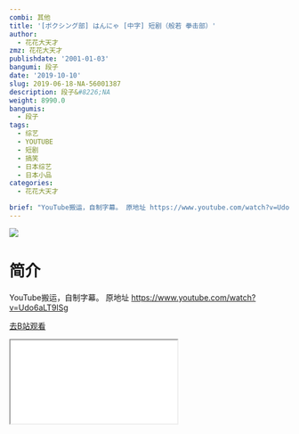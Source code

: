```yaml
---
combi: 其他
title: '[ボクシング部] はんにゃ [中字] 短剧（般若 拳击部）'
author:
  - 花花大天才
zmz: 花花大天才
publishdate: '2001-01-03'
bangumi: 段子
date: '2019-10-10'
slug: 2019-06-18-NA-56001387
description: 段子&#8226;NA
weight: 8990.0
bangumis:
  - 段子
tags:
  - 综艺
  - YOUTUBE
  - 短剧
  - 搞笑
  - 日本综艺
  - 日本小品
categories:
  - 花花大天才

brief: "YouTube搬运，自制字幕。 原地址 https://www.youtube.com/watch?v=Udo6aLT9lSg"
---
```

![](https://raw.githubusercontent.com/tcgriffith/owaraisite/master/static/tmpimg/b337d2525b458631a27f22805c21124637415a31.jpg.480.jpg)
# 简介  
YouTube搬运，自制字幕。
原地址  https://www.youtube.com/watch?v=Udo6aLT9lSg  

[去B站观看](https://www.bilibili.com/video/av56001387/)
<div class ="resp-container"><iframe class="testiframe" src="//player.bilibili.com/player.html?aid=56001387"", scrolling="no", allowfullscreen="true" > </iframe></div> 
